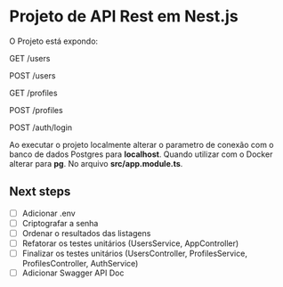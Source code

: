 # Projeto de API Rest em Nest.js

O Projeto está expondo:

GET /users

POST /users

GET /profiles

POST /profiles

POST /auth/login

Ao executar o projeto localmente alterar o parametro de conexão com o banco de dados Postgres para **localhost**. Quando utilizar com o Docker alterar para **pg**. No arquivo **src/app.module.ts**.

## Next steps

- [ ] Adicionar .env
- [ ] Criptografar a senha
- [ ] Ordenar o resultados das listagens
- [ ] Refatorar os testes unitários (UsersService, AppController)
- [ ] Finalizar os testes unitários (UsersController, ProfilesService, ProfilesController, AuthService)
- [ ] Adicionar Swagger API Doc 